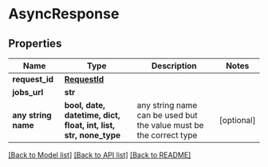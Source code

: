 # AsyncResponse


## Properties
Name | Type | Description | Notes
------------ | ------------- | ------------- | -------------
**request_id** | [**RequestId**](RequestId.md) |  | 
**jobs_url** | **str** |  | 
**any string name** | **bool, date, datetime, dict, float, int, list, str, none_type** | any string name can be used but the value must be the correct type | [optional]

[[Back to Model list]](../README.md#documentation-for-models) [[Back to API list]](../README.md#documentation-for-api-endpoints) [[Back to README]](../README.md)


